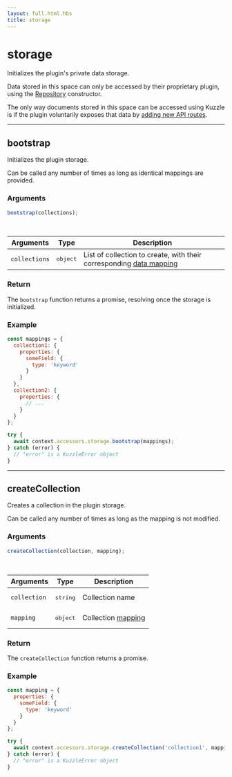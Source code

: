 ```yaml
---
layout: full.html.hbs
title: storage
---
```


# storage

Initializes the plugin's private data storage.

Data stored in this space can only be accessed by their proprietary plugin, using the [Repository](/plugins/1/constructors/repository) constructor.

The only way documents stored in this space can be accessed using Kuzzle is if the plugin voluntarily exposes that data by [adding new API routes](/plugins/1/essentials/controllers/).

---

## bootstrap

<SinceBadge version="1.0.0" />

Initializes the plugin storage.

Can be called any number of times as long as identical mappings are provided.

### Arguments

```js
bootstrap(collections);
```

<br/>

| Arguments     | Type              | Description                                                                                                            |
| ------------- | ----------------- | ---------------------------------------------------------------------------------------------------------------------- |
| `collections` | <pre>object</pre> | List of collection to create, with their corresponding [data mapping](/guide/1/essentials/persisted/#document-mapping) |

### Return

The `bootstrap` function returns a promise, resolving once the storage is initialized.

### Example

```js
const mappings = {
  collection1: {
    properties: {
      someField: {
        type: 'keyword'
      }
    }
  },
  collection2: {
    properties: {
      // ...
    }
  }
};

try {
  await context.accessors.storage.bootstrap(mappings);
} catch (error) {
  // "error" is a KuzzleError object
}
```

---

## createCollection

<SinceBadge version="1.0.0" />

Creates a collection in the plugin storage.

Can be called any number of times as long as the mapping is not modified.

### Arguments

```js
createCollection(collection, mapping);
```

<br/>

| Arguments    | Type              | Description                                                           |
| ------------ | ----------------- | --------------------------------------------------------------------- |
| `collection` | <pre>string</pre> | Collection name                                                       |
| `mapping`    | <pre>object</pre> | Collection [mapping](/guide/1/essentials/persisted/#document-mapping) |

### Return

The `createCollection` function returns a promise.

### Example

```js
const mapping = {
  properties: {
    someField: {
      type: 'keyword'
    }
  }
};

try {
  await context.accessors.storage.createCollection('collection1', mapping);
} catch (error) {
  // "error" is a KuzzleError object
}
```
